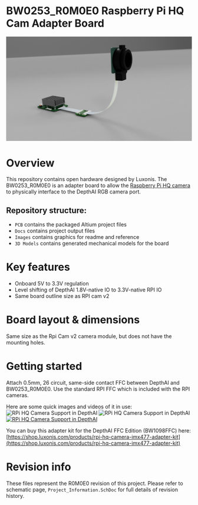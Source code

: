 # BW0253_R0M0E0 Raspberry Pi HQ Cam Adapter Board
![](../BW0253_R0M0E0_RPIHQ_ADAPTER/Images/RPI_HQ_CAM_SYSTEM_2020-May-14_08-35-31PM-000_CustomizedView42985702451.png)

# Overview

This repository contains open hardware designed by Luxonis. The BW0253_R0M0E0 is an adapter board to allow the [Raspberry Pi HQ camera](https://www.raspberrypi.org/products/raspberry-pi-high-quality-camera/) to physically interface to the DepthAI RGB camera port. 

## Repository structure:
* `PCB` contains the packaged Altium project files
* `Docs` contains project output files
* `Images` contains graphics for readme and reference
* `3D Models` contains generated mechanical models for the board

# Key features
* Onboard 5V to 3.3V regulation
* Level shifting of DepthAI 1.8V-native IO to 3.3V-native RPI IO
* Same board outline size as RPI cam v2

# Board layout & dimensions
Same size as the Rpi Cam v2 camera module, but does not have the mounting holes. 

# Getting started
Attach 0.5mm, 26 circuit, same-side contact FFC between DepthAI and BW0253_R0M0E0. Use the standard RPI FFC which is included with the RPI cameras. 

Here are some quick images and videos of it in use:
![RPi HQ Camera Support in DepthAI](https://cdn.hackaday.io/images/9159701591761513514.JPG)
![RPi HQ Camera Support in DepthAI](https://cdn.hackaday.io/images/775661591761050468.png)
[![RPi HQ Camera Support in DepthAI](https://i.imgur.com/AbCHQgW.jpg)](https://www.youtube.com/watch?v=KsK-XakrpK8 "RPi HQ Camera Support in DepthAI")

You can buy this adapter kit for the DepthAI FFC Edition (BW1098FFC) here: [https://shop.luxonis.com/products/rpi-hq-camera-imx477-adapter-kit](https://shop.luxonis.com/products/rpi-hq-camera-imx477-adapter-kit)


# Revision info
These files represent the R0M0E0 revision of this project. Please refer to schematic page, `Project_Information.SchDoc` for full details of revision history.
